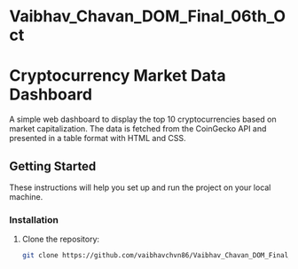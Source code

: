 # Vaibhav_Chavan_DOM_Final_06th_Oct

# Cryptocurrency Market Data Dashboard

A simple web dashboard to display the top 10 cryptocurrencies based on market capitalization. The data is fetched from the CoinGecko API and presented in a table format with HTML and CSS.

## Getting Started

These instructions will help you set up and run the project on your local machine.


### Installation

1. Clone the repository:

   ```bash
   git clone https://github.com/vaibhavchvn86/Vaibhav_Chavan_DOM_Final_06th_Oct.git
